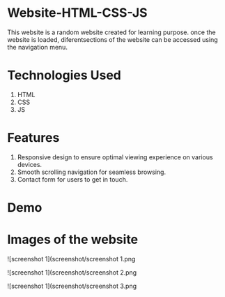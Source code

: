 # Website-HTML-CSS-JS

This website is a random website created for learning purpose. once the website is loaded, diferentsections of the website can be accessed using the navigation menu.

# Technologies Used

1. HTML
2. CSS
3. JS

# Features

1. Responsive design to ensure optimal viewing experience on various devices.
2. Smooth scrolling navigation for seamless browsing.
3. Contact form for users to get in touch.

# Demo

# Images of the website

![screenshot 1](screenshot/screenshot 1.png

![screenshot 1](screenshot/screenshot 2.png

![screenshot 1](screenshot/screenshot 3.png

